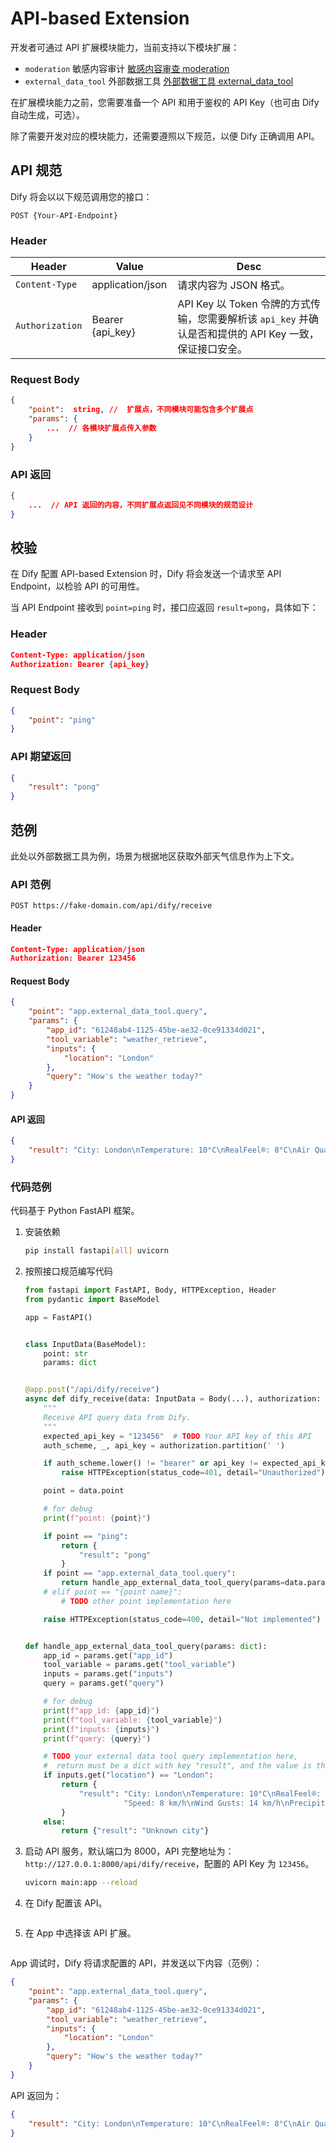 # API-based Extension

开发者可通过 API 扩展模块能力，当前支持以下模块扩展：

- `moderation` 敏感内容审计 [敏感内容审查 moderation](./moderation.md) 
- `external_data_tool` 外部数据工具 [外部数据工具 external_data_tool](./external_data_tool.md) 

在扩展模块能力之前，您需要准备一个 API 和用于鉴权的 API Key（也可由 Dify 自动生成，可选）。

除了需要开发对应的模块能力，还需要遵照以下规范，以便 Dify 正确调用 API。

## API 规范

Dify 将会以以下规范调用您的接口：

```
POST {Your-API-Endpoint}
```

### Header

| Header          | Value            | Desc                                                         |
| --------------- | ---------------- | ------------------------------------------------------------ |
| `Content-Type`  | application/json | 请求内容为 JSON 格式。                                       |
| `Authorization` | Bearer {api_key} | API Key 以 Token 令牌的方式传输，您需要解析该 `api_key` 并确认是否和提供的 API Key 一致，保证接口安全。 |

### Request Body

```JSON
{
    "point":  string, //  扩展点，不同模块可能包含多个扩展点
    "params": {
        ...  // 各模块扩展点传入参数
    }
}
```

### API 返回

```JSON
{
    ...  // API 返回的内容，不同扩展点返回见不同模块的规范设计
}
```

## 校验

在 Dify 配置 API-based Extension 时，Dify 将会发送一个请求至 API Endpoint，以检验 API 的可用性。

当 API Endpoint 接收到 `point=ping` 时，接口应返回 `result=pong`，具体如下：

### Header

```JSON
Content-Type: application/json
Authorization: Bearer {api_key}
```

### Request Body

```JSON
{
    "point": "ping"
}
```

### API 期望返回

```JSON
{
    "result": "pong"
}
```

## 范例

此处以外部数据工具为例，场景为根据地区获取外部天气信息作为上下文。

### API 范例

```
POST https://fake-domain.com/api/dify/receive
```

#### Header

```JSON
Content-Type: application/json
Authorization: Bearer 123456
```

#### Request Body

```JSON
{
    "point": "app.external_data_tool.query",
    "params": {
        "app_id": "61248ab4-1125-45be-ae32-0ce91334d021",
        "tool_variable": "weather_retrieve",
        "inputs": {
            "location": "London"
        },
        "query": "How's the weather today?"
    }
}
```

#### API 返回

```JSON
{
    "result": "City: London\nTemperature: 10°C\nRealFeel®: 8°C\nAir Quality: Poor\nWind Direction: ENE\nWind Speed: 8 km/h\nWind Gusts: 14 km/h\nPrecipitation: Light rain"
}
```

### 代码范例

代码基于 Python FastAPI 框架。

1. 安装依赖

      ```Bash
      pip install fastapi[all] uvicorn
      ```

2. 按照接口规范编写代码

      ```Python
      from fastapi import FastAPI, Body, HTTPException, Header
      from pydantic import BaseModel
      
      app = FastAPI()
      
      
      class InputData(BaseModel):
          point: str
          params: dict
      
      
      @app.post("/api/dify/receive")
      async def dify_receive(data: InputData = Body(...), authorization: str = Header(None)):
          """
          Receive API query data from Dify.
          """
          expected_api_key = "123456"  # TODO Your API key of this API
          auth_scheme, _, api_key = authorization.partition(' ')
      
          if auth_scheme.lower() != "bearer" or api_key != expected_api_key:
              raise HTTPException(status_code=401, detail="Unauthorized")
      
          point = data.point
      
          # for debug
          print(f"point: {point}")
      
          if point == "ping":
              return {
                  "result": "pong"
              }
          if point == "app.external_data_tool.query":
              return handle_app_external_data_tool_query(params=data.params)
          # elif point == "{point name}":
              # TODO other point implementation here
      
          raise HTTPException(status_code=400, detail="Not implemented")
      
      
      def handle_app_external_data_tool_query(params: dict):
          app_id = params.get("app_id")
          tool_variable = params.get("tool_variable")
          inputs = params.get("inputs")
          query = params.get("query")
      
          # for debug
          print(f"app_id: {app_id}")
          print(f"tool_variable: {tool_variable}")
          print(f"inputs: {inputs}")
          print(f"query: {query}")
      
          # TODO your external data tool query implementation here, 
          #  return must be a dict with key "result", and the value is the query result
          if inputs.get("location") == "London":
              return {
                  "result": "City: London\nTemperature: 10°C\nRealFeel®: 8°C\nAir Quality: Poor\nWind Direction: ENE\nWind "
                            "Speed: 8 km/h\nWind Gusts: 14 km/h\nPrecipitation: Light rain"
              }
          else:
              return {"result": "Unknown city"}
      ```

3. 启动 API 服务，默认端口为 8000，API 完整地址为：`http://127.0.0.1:8000/api/dify/receive`，配置的 API Key 为 `123456`。

      ```Bash
      uvicorn main:app --reload
      ```
   
4. 在 Dify 配置该 API。
<figure><img src="../../.gitbook/assets/api_based_01.png" alt=""><figcaption></figcaption></figure>

5. 在 App 中选择该 API 扩展。
<figure><img src="../../.gitbook/assets/api_based_02.png" alt=""><figcaption></figcaption></figure>

App 调试时，Dify 将请求配置的 API，并发送以下内容（范例）：

```JSON
{
    "point": "app.external_data_tool.query",
    "params": {
        "app_id": "61248ab4-1125-45be-ae32-0ce91334d021",
        "tool_variable": "weather_retrieve",
        "inputs": {
            "location": "London"
        },
        "query": "How's the weather today?"
    }
}
```

API 返回为：

```JSON
{
    "result": "City: London\nTemperature: 10°C\nRealFeel®: 8°C\nAir Quality: Poor\nWind Direction: ENE\nWind Speed: 8 km/h\nWind Gusts: 14 km/h\nPrecipitation: Light rain"
}
```
